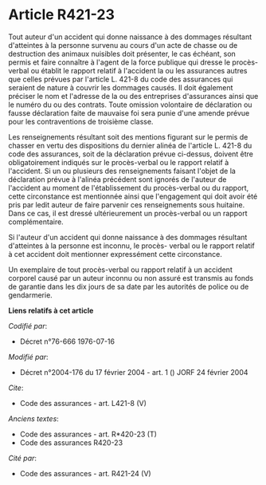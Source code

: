 # Article R421-23

Tout auteur d'un accident qui donne naissance à des dommages résultant d'atteintes à la personne survenu au cours d'un acte
de chasse ou de destruction des animaux nuisibles doit présenter, le cas échéant, son permis et faire connaître à l'agent de
la force publique qui dresse le procès-verbal ou établit le rapport relatif à l'accident la ou les assurances autres que
celles prévues par l'article L. 421-8 du code des assurances qui seraient de nature à couvrir les dommages causés. Il doit
également préciser le nom et l'adresse de la ou des entreprises d'assurances ainsi que le numéro du ou des contrats. Toute
omission volontaire de déclaration ou fausse déclaration faite de mauvaise foi sera punie d'une amende prévue pour les
contraventions de troisième classe. 

Les renseignements résultant soit des mentions figurant sur le permis de chasser en vertu des dispositions du dernier alinéa
de l'article L. 421-8 du code des assurances, soit de la déclaration prévue ci-dessus, doivent être obligatoirement indiqués
sur le procès-verbal ou le rapport relatif à l'accident. Si un ou plusieurs des renseignements faisant l'objet de la
déclaration prévue à l'alinéa précédent sont ignorés de l'auteur de l'accident au moment de l'établissement du procès-verbal
ou du rapport, cette circonstance est mentionnée ainsi que l'engagement qui doit avoir été pris par ledit auteur de faire
parvenir ces renseignements sous huitaine. Dans ce cas, il est dressé ultérieurement un procès-verbal ou un rapport
complémentaire. 

Si l'auteur d'un accident qui donne naissance à des dommages résultant d'atteintes à la personne est inconnu, le procès-
verbal ou le rapport relatif à cet accident doit mentionner expressément cette circonstance. 

Un exemplaire de tout procès-verbal ou rapport relatif à un accident corporel causé par un auteur inconnu ou non assuré est
transmis au fonds de garantie dans les dix jours de sa date par les autorités de police ou de gendarmerie.

**Liens relatifs à cet article**

_Codifié par_:

  - Décret n°76-666 1976-07-16

_Modifié par_:

  - Décret n°2004-176 du 17 février 2004 - art. 1 () JORF 24 février 2004

_Cite_:

  - Code des assurances - art. L421-8 (V)

_Anciens textes_:

  - Code des assurances - art. R*420-23 (T)
  - Code des assurances R420-23

_Cité par_:

  - Code des assurances - art. R421-24 (V)
